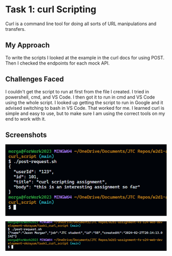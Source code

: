 # Task 1: curl Scripting

Curl is a command line tool for doing all sorts of URL manipulations and transfers.

## My Approach

To write the scripts I looked at the example in the curl docs for using POST. Then I checked the endpoints for each mock API.

## Challenges Faced

I couldn't get the script to run at first from the file I created. I tried in powershell, cmd, and VS Code. I then got it to run in cmd and VS Code using the whole script. I looked up getting the script to run in Google and it advised switching to bash in VS Code. That worked for me. I learned curl is simple and easy to use, but to make sure I am using the correct tools on my end to work with it.

## Screenshots

![Screenshot](task1a.png)

![Screenshot](task1b.png)

